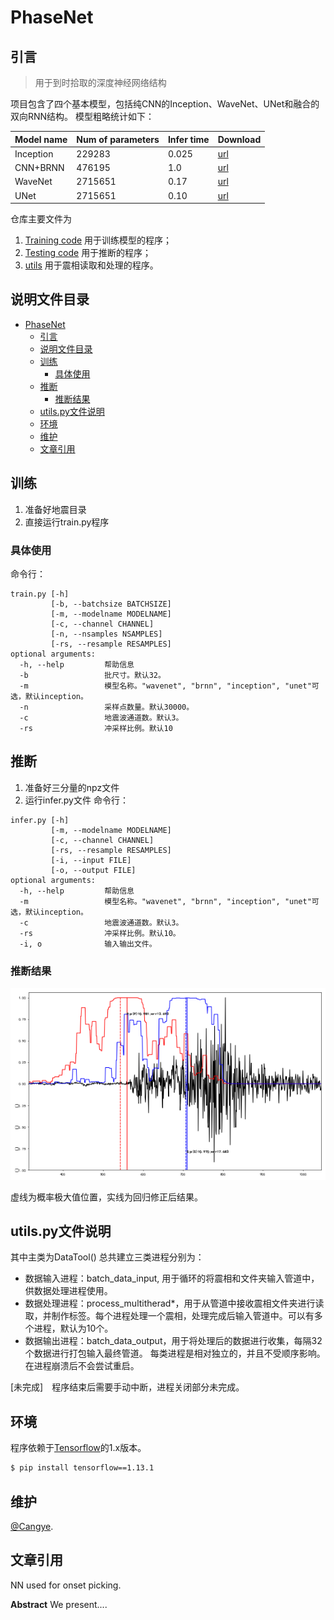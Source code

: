 # PhaseNet
## 引言
> 用于到时拾取的深度神经网络结构 

项目包含了四个基本模型，包括纯CNN的Inception、WaveNet、UNet和融合的双向RNN结构。
模型粗略统计如下：

|Model name|Num of parameters|Infer time|Download|
|---|----|-----|-----|
|Inception|229283|0.025|[url](LOGS)|
|CNN+BRNN|476195|1.0|[url](LOGS)|
|WaveNet|2715651|0.17|[url](LOGS)|
|UNet|2715651|0.10|[url](LOGS)|



仓库主要文件为
1. [Training code](train.py) 用于训练模型的程序；
2. [Testing code](test.py) 用于推断的程序；
3. [utils](utils.py) 用于震相读取和处理的程序。 


## 说明文件目录 

- [PhaseNet](#phasenet)
  - [引言](#%e5%bc%95%e8%a8%80)
  - [说明文件目录](#%e8%af%b4%e6%98%8e%e6%96%87%e4%bb%b6%e7%9b%ae%e5%bd%95)
  - [训练](#%e8%ae%ad%e7%bb%83)
    - [具体使用](#%e5%85%b7%e4%bd%93%e4%bd%bf%e7%94%a8)
  - [推断](#%e6%8e%a8%e6%96%ad)
    - [推断结果](#%e6%8e%a8%e6%96%ad%e7%bb%93%e6%9e%9c)
  - [utils.py文件说明](#utilspy%e6%96%87%e4%bb%b6%e8%af%b4%e6%98%8e)
  - [环境](#%e7%8e%af%e5%a2%83)
  - [维护](#%e7%bb%b4%e6%8a%a4)
  - [文章引用](#%e6%96%87%e7%ab%a0%e5%bc%95%e7%94%a8)

## 训练 
1. 准备好地震目录 
2. 直接运行train.py程序

### 具体使用 
命令行：
```
train.py [-h] 
         [-b, --batchsize BATCHSIZE] 
         [-m, --modelname MODELNAME] 
         [-c, --channel CHANNEL]
         [-n, --nsamples NSAMPLES]
         [-rs, --resample RESAMPLES]
optional arguments:
  -h, --help         帮助信息
  -b                 批尺寸。默认32。
  -m                 模型名称。"wavenet", "brnn", "inception", "unet"可选，默认inception。
  -n                 采样点数量。默认30000。
  -c                 地震波通道数。默认3。
  -rs                冲采样比例。默认10 
``` 
## 推断 
1. 准备好三分量的npz文件 
2. 运行infer.py文件
命令行：
```
infer.py [-h] 
         [-m, --modelname MODELNAME] 
         [-c, --channel CHANNEL]
         [-rs, --resample RESAMPLES]
         [-i, --input FILE]
         [-o, --output FILE]
optional arguments:
  -h, --help         帮助信息
  -m                 模型名称。"wavenet", "brnn", "inception", "unet"可选，默认inception。
  -c                 地震波通道数。默认3。
  -rs                冲采样比例。默认10。 
  -i, o              输入输出文件。
``` 
### 推断结果
![](images/infer.png)

虚线为概率极大值位置，实线为回归修正后结果。

## utils.py文件说明 
其中主类为DataTool() 总共建立三类进程分别为：
- 数据输入进程：batch_data_input, 用于循环的将震相和文件夹输入管道中，供数据处理进程使用。 
- 数据处理进程：process_multitherad*，用于从管道中接收震相文件夹进行读取，并制作标签。每个进程处理一个震相，处理完成后输入管道中。可以有多个进程，默认为10个。
- 数据输出进程：batch_data_output，用于将处理后的数据进行收集，每隔32个数据进行打包输入最终管道。
每类进程是相对独立的，并且不受顺序影响。在进程崩溃后不会尝试重启。 

[未完成]　程序结束后需要手动中断，进程关闭部分未完成。　

## 环境 

程序依赖于[Tensorflow](http://tensorflow.com)的1.x版本。

```sh
$ pip install tensorflow==1.13.1
```

## 维护

[@Cangye](https://github.com/cangyeone).


## 文章引用 
NN used for onset picking. 

**Abstract**
We present....